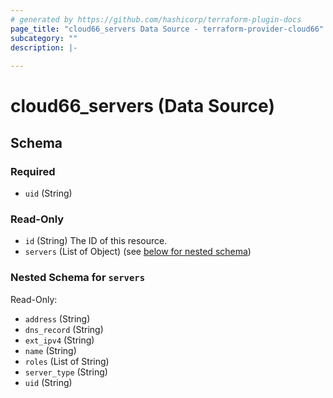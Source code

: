 ```yaml
---
# generated by https://github.com/hashicorp/terraform-plugin-docs
page_title: "cloud66_servers Data Source - terraform-provider-cloud66"
subcategory: ""
description: |-
  
---
```


# cloud66_servers (Data Source)





<!-- schema generated by tfplugindocs -->
## Schema

### Required

- `uid` (String)

### Read-Only

- `id` (String) The ID of this resource.
- `servers` (List of Object) (see [below for nested schema](#nestedatt--servers))

<a id="nestedatt--servers"></a>
### Nested Schema for `servers`

Read-Only:

- `address` (String)
- `dns_record` (String)
- `ext_ipv4` (String)
- `name` (String)
- `roles` (List of String)
- `server_type` (String)
- `uid` (String)


